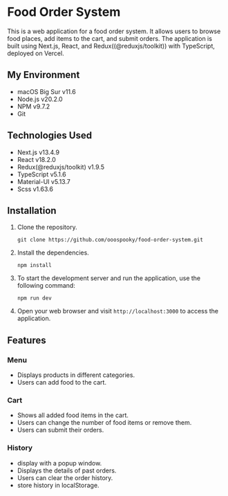 # Food Order System

This is a web application for a food order system. It allows users to browse food places, add items to the cart, and submit orders. The application is built using Next.js, React, and Redux((@reduxjs/toolkit)) with TypeScript, deployed on Vercel.



## My Environment
- macOS Big Sur v11.6
- Node.js v20.2.0
- NPM v9.7.2
- Git
  
## Technologies Used

- Next.js v13.4.9
- React v18.2.0
- Redux(@reduxjs/toolkit) v1.9.5
- TypeScript v5.1.6
- Material-UI v5.13.7
- Scss v1.63.6
  
## Installation

1. Clone the repository.
   ```
   git clone https://github.com/ooospooky/food-order-system.git
   ```
2. Install the dependencies.
   ```
   npm install
   ```
3. To start the development server and run the application, use the following command:
   ```
   npm run dev
   ```
6. Open your web browser and visit `http://localhost:3000` to access the application.

## Features

### Menu

- Displays products in different categories.
- Users can add food to the cart.

### Cart

- Shows all added food items in the cart.
- Users can change the number of food items or remove them.
- Users can submit their orders.

### History

- display with a popup window.
- Displays the details of past orders.
- Users can clear the order history.
- store history in localStorage.

